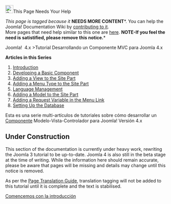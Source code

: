<!-- Filename: J4.x:Developing_an_MVC_Component / Display title: Desarrollo de un Componente MVC -->

<img
src="https://docs.joomla.org/images/thumb/4/47/Copyedit.png/25px-Copyedit.png"
decoding="async"
srcset="https://docs.joomla.org/images/thumb/4/47/Copyedit.png/38px-Copyedit.png 1.5x, https://docs.joomla.org/images/thumb/4/47/Copyedit.png/50px-Copyedit.png 2x"
data-file-width="200" data-file-height="200" width="25" height="25"
alt="Copyedit.png" />This Page Needs Your Help

*This page is tagged because it* **NEEDS MORE CONTENT***. You can help
the Joomla! Documentation Wiki by <a
href="https://docs.joomla.org//docs.joomla.org/index.php?title=J4.x:Developing_an_MVC_Component/es&amp;action=edit"
class="external text" target="_blank"
rel="noreferrer noopener">contributing to it</a>.  
<span class="small">More pages that need help similar to this one are
[here](https://docs.joomla.org/Category:Needs_more_content "Category:Needs more content").</span>
<span class="small">**NOTE-If you feel the need is satistified, please
remove this notice.**</span>*

Joomla!  4.x \>Tutorial Desarrollando un Componente MVC para Joomla 4.x

**Articles in this Series**

1.  [Introduction](https://docs.joomla.org/J4.x:Developing_an_MVC_Component/Introduction "Special:MyLanguage/J4.x:Developing an MVC Component/Introduction")
2.  [Developing a Basic
    Component](https://docs.joomla.org/J4.x:Developing_an_MVC_Component/Developing_a_Basic_Component "Special:MyLanguage/J4.x:Developing an MVC Component/Developing a Basic Component")
3.  [Adding a View to the Site
    Part](https://docs.joomla.org/J4.x:Developing_an_MVC_Component/Adding_a_View_to_the_Site_Part "Special:MyLanguage/J4.x:Developing an MVC Component/Adding a View to the Site Part")
4.  [Adding a Menu Type to the Site
    Part](https://docs.joomla.org/J4.x:Developing_an_MVC_Component/Adding_a_Menu_Type_to_the_Site_Part "Special:MyLanguage/J4.x:Developing an MVC Component/Adding a Menu Type to the Site Part")
5.  [Language
    Management](https://docs.joomla.org/J4.x:Developing_an_MVC_Component/Language_Management "Special:MyLanguage/J4.x:Developing an MVC Component/Language Management")
6.  [Adding a Model to the Site
    Part](https://docs.joomla.org/J4.x:Developing_an_MVC_Component/Adding_a_Model_to_the_Site_Part "Special:MyLanguage/J4.x:Developing an MVC Component/Adding a Model to the Site Part")
7.  [Adding a Request Variable in the Menu
    Link](https://docs.joomla.org/J4.x:Developing_an_MVC_Component/Adding_a_Request_Variable_in_the_Menu_Link "Special:MyLanguage/J4.x:Developing an MVC Component/Adding a Request Variable in the Menu Link")
8.  [Setting Up the
    Database](https://docs.joomla.org/J4.x:Developing_an_MVC_Componenthttps://docs.joomla.org/J4.x:Developing%20an%20MVC%20Component/Setting%20up%20the%20Database)

Esta es una serie multi-artículos de tutoriales sobre cómo desarrollar
un
[Componente](https://docs.joomla.org/Component "Special:MyLanguage/Component")
Modelo-Vista-Controlador para Joomla! Versión 4.x

## Under Construction

This section of the documentation is currently under heavy work,
rewriting the Joomla 3 tutorial to be up-to-date. Joomla 4 is also still
in the beta stage at the time of writing. While the information here
should remain accurate, please be aware that pages will be missing and
details may change until this notice is removed.

As per the [Page Translation
Guide](https://docs.joomla.org/JDOC:Page_Translation_Explained "JDOC:Page Translation Explained"),
translation tagging will not be added to this tutorial until it is
complete and the text is stabilised.

<a
href="https://docs.joomla.org/J4.x:Developing_an_MVC_Component/Introduction"
id="content-button" class="button expand success">Comencemos con la
introducción</a>
